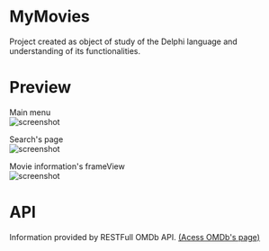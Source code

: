 # MyMovies
Project created as object of study of the Delphi language and understanding of its functionalities.

# Preview

Main menu <br>
![screenshot](https://imagizer.imageshack.com/v2/280x200q90/924/CRLvt5.jpg)

Search's page <br>
![screenshot](https://imagizer.imageshack.com/v2/640x480q90/923/i51PWI.jpg)

Movie information's frameView <br>
![screenshot](https://imagizer.imageshack.com/img923/1848/If6qoS.jpg)

# API
Information provided by RESTFull OMDb API. [(Acess OMDb's page)](http://www.omdbapi.com)
